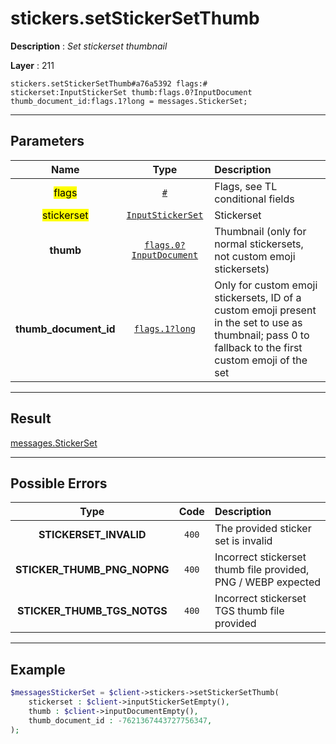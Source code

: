 # stickers.setStickerSetThumb

**Description** : *Set stickerset thumbnail*

**Layer** : 211

```tl
stickers.setStickerSetThumb#a76a5392 flags:# stickerset:InputStickerSet thumb:flags.0?InputDocument thumb_document_id:flags.1?long = messages.StickerSet;
```

---

## Parameters

| Name | Type | Description |
| :---: | :---: | :--- |
| <mark>flags</mark> | [`#`](type/#) | Flags, see TL conditional fields |
| <mark>stickerset</mark> | [`InputStickerSet`](type/InputStickerSet) | Stickerset |
| **thumb** | [`flags.0?InputDocument`](type/InputDocument) | Thumbnail (only for normal stickersets, not custom emoji stickersets) |
| **thumb_document_id** | [`flags.1?long`](type/long) | Only for custom emoji stickersets, ID of a custom emoji present in the set to use as thumbnail; pass 0 to fallback to the first custom emoji of the set |

---

## Result

[messages.StickerSet](type/messages.StickerSet)

---

## Possible Errors

| Type | Code | Description |
| :---: | :---: | :--- |
| **STICKERSET_INVALID** | `400` | The provided sticker set is invalid |
| **STICKER_THUMB_PNG_NOPNG** | `400` | Incorrect stickerset thumb file provided, PNG / WEBP expected |
| **STICKER_THUMB_TGS_NOTGS** | `400` | Incorrect stickerset TGS thumb file provided |

---

## Example

```php
$messagesStickerSet = $client->stickers->setStickerSetThumb(
	stickerset : $client->inputStickerSetEmpty(),
	thumb : $client->inputDocumentEmpty(),
	thumb_document_id : -7621367443727756347,
);
```